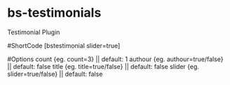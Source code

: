 # bs-testimonials
Testimonial Plugin

#ShortCode
[bstestimonial slider=true]

#Options
count {eg. count=3} || default: 1
authour {eg. authour=true/false} || default: false
title {eg. title=true/false} || default: false
slider {eg. slider=true/false} || default: false
